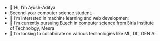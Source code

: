 - 👋 Hi, I’m Ayush-Aditya
- Second-year computer science student.
- 👀 I’m interested in machine learning and web development
- 🌱 I’m currently pursuing B.tech in computer science from Birla Institute of Technology, Mesra 
- 💞️ I’m looking to collaborate on various technologies like ML, DL, GEN AI
  

<!---
Ayush-Aditya/Ayush-Aditya is a ✨ special ✨ repository because its `README.md` (this file) appears on your GitHub profile.
You can click the Preview link to take a look at your changes.
--->
